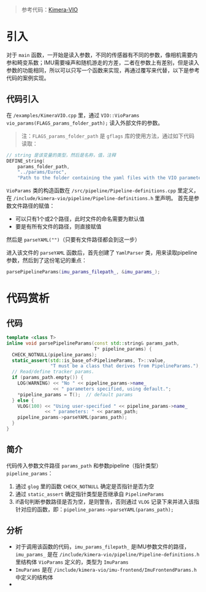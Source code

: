 > 参考代码：[Kimera-VIO][Kimera-VIO]
# 引入
对于 `main` 函数，一开始是读入参数，不同的传感器有不同的参数，像相机需要内参和畸变系数；IMU需要噪声和随机游走的方差，二者在参数上有差别，但是读入参数的功能相同，所以可以只写一个函数来实现，再通过覆写来代替，以下是参考代码的案例实现。
## 代码引入
在 `/examples/KimeraVIO.cpp` 里，通过 `VIO::VioParams vio_params(FLAGS_params_folder_path);` 读入外部文件的参数。
> 注：`FLAGS_params_folder_path` 是 `gflags` 库的使用方法，通过如下代码读取：
```C++
// string 是该变量的类型，然后是名称，值，注释
DEFINE_string(
    params_folder_path,
    "../params/Euroc",
    "Path to the folder containing the yaml files with the VIO parameters.");
```

`VioParams` 类的构造函数在 `/src/pipeline/Pipeline-definitions.cpp` 里定义，在 `/include/kimera-vio/pipeline/Pipeline-definitions.h` 里声明。
首先是参数文件路径的赋值：
- 可以只有1个或2个路径，此时文件的命名需要为默认值
- 要是有所有文件的路径，则直接赋值

然后是 `parseYAML("")`（只要有文件路径都会到这一步）

进入该文件的 `parseYAML` 函数后，首先创建了 `YamlParser` 类，用来读取pipeline参数，然后到了这份笔记的重点：
```C++
parsePipelineParams(imu_params_filepath_, &imu_params_);
```

# 代码赏析
## 代码
```C++
template <class T>
inline void parsePipelineParams(const std::string& params_path,
                                T* pipeline_params) {
  CHECK_NOTNULL(pipeline_params);
  static_assert(std::is_base_of<PipelineParams, T>::value,
                "T must be a class that derives from PipelineParams.");
  // Read/define tracker params.
  if (params_path.empty()) {
    LOG(WARNING) << "No " << pipeline_params->name_
                 << " parameters specified, using default.";
    *pipeline_params = T();  // default params
  } else {
    VLOG(100) << "Using user-specified " << pipeline_params->name_
              << " parameters: " << params_path;
    pipeline_params->parseYAML(params_path);
  }
}
```

## 简介
代码传入参数文件路径 `params_path` 和参数pipeline（指针类型） `pipeline_params`：
1. 通过 `glog` 里的函数 `CHECK_NOTNULL` 确定是否指针是否为空
2. 通过 `static_assert` 确定指针类型是否继承自 `PipelineParams`
3. if语句判断参数路径是否为空，是则警告，否则通过 `VLOG` 记录下来并进入该指针对应的函数，即：`pipeline_params->parseYAML(params_path);`

## 分析
- 对于调用该函数的代码，`imu_params_filepath_` 是IMU参数文件的路径，`imu_params_` 是在 `/include/kimera-vio/pipeline/Pipeline-definitions.h` 里结构体 `VioParams` 定义的，类型为 `ImuParams`
-  `ImuParams` 是在 `/include/kimera-vio/imu-frontend/ImuFrontendParams.h` 中定义的结构体
-  

[Kimera-VIO]: https://github.com/MIT-SPARK/Kimera-VIO "Kimera-VIO"
